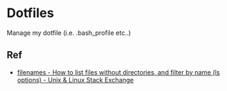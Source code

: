 # Dotfiles

Manage my dotfile (i.e. .bash_profile etc..)

## Ref

- [filenames - How to list files without directories, and filter by name (ls options) - Unix & Linux Stack Exchange](https://unix.stackexchange.com/questions/15950/how-to-list-files-without-directories-and-filter-by-name-ls-options)

